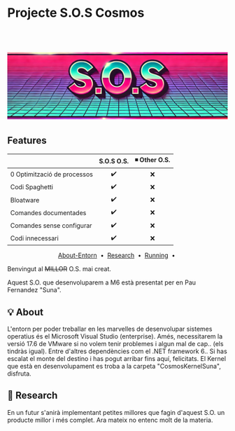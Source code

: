 # Projecte S.O.S Cosmos
 <h1 align="center">
  <br>
  <img src="./img/Screenshot_4.png" alt="S.O.S. Logo">
</h1>

## Features
|                            | S.O.S O.S.  | ◾ Other O.S. |
| -------------------------- | :-----------------: | :---------------: |
| 0 Optimització de processos|         ✔️         |        ❌        |
| Codi Spaghetti             |         ✔️         |        ❌        |
| Bloatware                  |         ✔️         |        ❌        |
| Comandes documentades      |         ✔️         |        ❌        |
| Comandes sense configurar  |         ✔️         |        ❌        |
| Codi innecessari           |         ✔️         |        ❌        |

<p align="center">
  <a href="#bulb-about">About-Entorn</a> &nbsp;&bull;&nbsp;
  <a href="#mag_right-research">Research</a> &nbsp;&bull;&nbsp;
  <a href="#computer-running">Running</a> &nbsp;&bull;&nbsp;</a>
</p>
<p>Benvingut al <del>MILLOR</del> O.S. mai creat.</p>
Aquest S.O. que desenvoluparem a M6 està presentat per en Pau Fernandez "Suna".

## :bulb: About
L'entorn per poder treballar en les marvelles de desenvolupar sistemes operatius és el Microsoft Visual Studio (enterprise).
Amés, necessitarem la versió 17.6 de VMware si no volem tenir problemes i algun mal de cap.. (els tindràs igual).
Entre d'altres dependències com el .NET framework 6..
Si has escalat el monte del destino i has pogut arribar fins aquí, felicitats. El Kernel que està en desenvolupament
es troba a la carpeta "CosmosKernelSuna", disfruta.

## :mag_right: Research
En un futur s'anirà implementant petites millores que fagin d'aquest S.O. un producte millor i més complet. 
Ara mateix no entenc molt de la materia.
